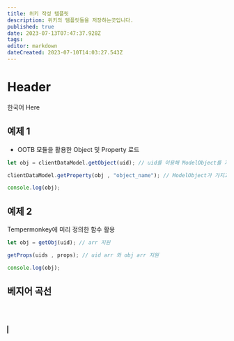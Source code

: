 ```yaml
---
title: 위키 작성 템플릿
description: 위키의 템플릿들을 저장하는곳입니다.
published: true
date: 2023-07-13T07:47:37.928Z
tags: 
editor: markdown
dateCreated: 2023-07-10T14:03:27.543Z
---
```


# Header
한국어 Here


## 예제 1

- OOTB 모듈을 활용한 Object 및 Property 로드

```js
let obj = clientDataModel.getObject(uid); // uid를 이용해 ModelObject를 가져옴.

clientDataModel.getProperty(obj , "object_name"); // ModelObject가 가지고 있는 속성.

console.log(obj);
``` 

## 예제 2 

Tempermonkey에 미리 정의한 함수 활용

```js
let obj = getObj(uid); // arr 지원

getProps(uids , props); // uid arr 와 obj arr 지원

console.log(obj);
```

## 베지어 곡선

<br></br>

<canvas id="Canvas1" width="600" height="400" style="border: 1px solid black; border-radius:5px;">
  
</canvas>
<script>
  var cv = document.getElementById("Canvas1");
  var ctx = cv.getContext("2d");
  function gradient(a, b) {
        return (b.y-a.y)/(b.x-a.x);
    }
          
    function bzCurve(points, f, t) {
        if (typeof(f) == 'undefined') f = 0.3;
        if (typeof(t) == 'undefined') t = 0.6;
      
        ctx.beginPath();
        ctx.moveTo(points[0].x, points[0].y);
      
        var m = 0;
        var dx1 = 0;
        var dy1 = 0;
          
        var preP = points[0];
          
        for (var i = 1; i < points.length; i++) {
            var curP = points[i];
            nexP = points[i + 1];
            if (nexP) {
                m = gradient(preP, nexP);
                dx2 = (nexP.x - curP.x) * -f;
                dy2 = dx2 * m * t;
            } else {
                dx2 = 0;
                dy2 = 0;
            }
              
            ctx.bezierCurveTo(
                preP.x - dx1, preP.y - dy1,
                curP.x + dx2, curP.y + dy2,
                curP.x, curP.y
            );
          
            dx1 = dx2;
            dy1 = dy2;
            preP = curP;
        }
        ctx.stroke();
    }
      
    // Generate random data
    var lines = [];    
    var X = 10;
    var t = 40; // control the width of X.
    for (var i = 0; i < 100; i++ ) {
        Y = Math.floor((Math.random() * 300) + 50);
        p = { x: X, y: Y };
        lines.push(p);
        X = X + t;
    }
      
    // Draw smooth line
    ctx.setLineDash([0]);
    ctx.lineWidth = 2;
    ctx.strokeStyle = "green";
    bzCurve(lines, 0.3, 1);
  
  console.log("VV!");
</script>